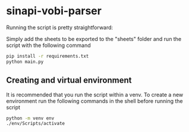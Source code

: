 # sinapi-vobi-parser

Running the script is pretty straightforward:

Simply add the sheets to be exported to the "sheets" folder and run the script with the following command

```bash
pip install -r requirements.txt
python main.py
```

## Creating and virtual environment

It is recommended that you run the script within a venv.
To create a new environment run the following commands in the shell before running the script

```bash
python -m venv env
./env/Scripts/activate
```